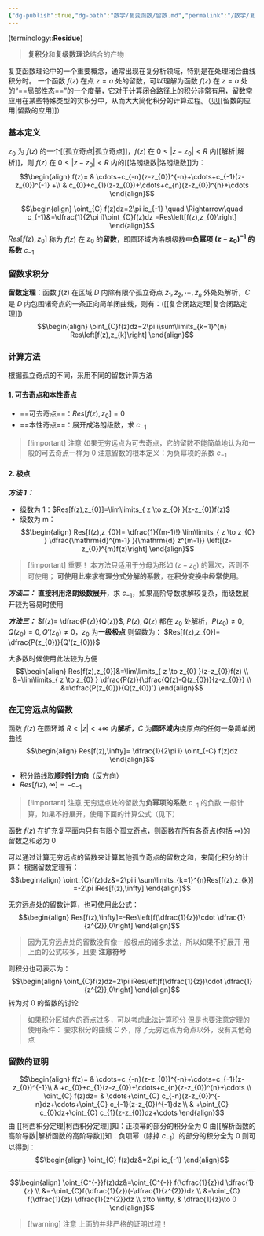 ```yaml
---
{"dg-publish":true,"dg-path":"数学/复变函数/留数.md","permalink":"/数学/复变函数/留数/","dgPassFrontmatter":true,"noteIcon":"","created":"2024-05-21T15:20:28.000+08:00","updated":"2025-03-31T21:15:51.378+08:00"}
---
```


(terminology::**Residue**)
>**复积分**和**复级数理论**结合的产物

复变函数理论中的一个重要概念，通常出现在复分析领域，特别是在处理闭合曲线积分时。
一个函数 $f (z)$ 在点 $z=a$ 处的留数，可以理解为函数 $f (z)$ 在 $z=a$ 处的“==局部性态==”的一个度量，它对于计算闭合路径上的积分非常有用，留数常应用在某些特殊类型的实积分中，从而大大简化积分的计算过程。（见[[留数的应用\|留数的应用]]）
### 基本定义
$z_{0}$ 为 $f(z)$ 的一个[[孤立奇点\|孤立奇点]]，$f(z)$ 在 $0<|z-z_{0}|<R$ 内[[解析\|解析]]，则 $f(z)$ 在 $0<|z-z_{0}|<R$ 内的[[洛朗级数\|洛朗级数]]为：
$$\begin{align}
f(z)= & \cdots+c_{-n}(z-z_{0})^{-n}+\cdots+c_{-1}(z-z_{0})^{-1} +\\
 & c_{0}+c_{1}(z-z_{0})+\cdots+c_{n}(z-z_{0})^{n}+\cdots
\end{align}$$

$$\begin{align}
\oint_{C} f(z)dz=2\pi ic_{-1} \quad \Rightarrow\quad  c_{-1}&=\dfrac{1}{2\pi i}\oint_{C}f(z)dz =Res\left[f(z),z_{0}\right]
\end{align}$$
$Res[f(z),z_{0}]$ 称为 $f(z)$ 在 $z_{0}$ 的**留数**，即圆环域内洛朗级数中**负幂项 $(z-z_{0})^{-1}$ 的系数** $c_{-1}$
### 留数求积分
**留数定理**：函数 $f(z)$ 在区域 $D$ 内除有限个孤立奇点 $z_{1},z_{2},\cdots,z_{n}$ 外处处解析，$C$ 是 $D$ 内包围诸奇点的一条正向简单闭曲线，则有：([[复合闭路定理\|复合闭路定理]])
$$\begin{align}
\oint_{C}f(z)dz=2\pi i\sum\limits_{k=1}^{n} Res\left[f(z),z_{k}\right]
\end{align}$$

### 计算方法
根据孤立奇点的不同，采用不同的留数计算方法
#### 1. 可去奇点和本性奇点
- ==可去奇点==：$Res[f(z),z_{0}]=0$
- ==本性奇点==：展开成洛朗级数，求 $c_{-1}$

>[!important] 注意
>如果无穷远点为可去奇点，它的留数不能简单地认为和一般的可去奇点一样为 0
>注意留数的根本定义：为负幂项的系数 $c_{-1}$

#### 2. 极点
***方法 1：***
- 级数为 1：$Res[f(z),z_{0}]=\lim\limits_{ z \to z_{0} }(z-z_{0})f(z)$
- 级数为 m：
$$\begin{align}
Res[f(z),z_{0}]= \dfrac{1}{(m-1)!} \lim\limits_{ z \to z_{0} } \dfrac{\mathrm{d}^{m-1} }{\mathrm{d} z^{m-1}} \left[(z-z_{0})^{m}f(z)\right] 
\end{align}$$

> [!important] 重要！
> 本方法只适用于分母为形如 $(z-z_{0})$ 的幂次，否则不可使用；
> **可使用此来求有理分式分解的系数**，在**积分变换中经常使用**。


***方法二：***
**直接利用洛朗级数展开**，求 $c_{-1}$，如果高阶导数求解较复杂，而级数展开较为容易时使用


***方法三：***
$f(z)= \dfrac{P(z)}{Q(z)}$, $P(z),Q(z)$ 都在 $z_{0}$ 处解析，$P(z_{0})\neq 0,Q(z_{0})=0,Q'(z_{0})\neq 0$，$z_{0}$ 为**一级极点**
则留数为： $Res[f(z),z_{0}]= \dfrac{P(z_{0})}{Q'(z_{0})}$

大多数时候使用此法较为方便
$$\begin{align}
Res[f(z),z_{0}]&=\lim\limits_{ z \to z_{0} }(z-z_{0})f(z) \\
&=\lim\limits_{ z \to z_{0} } \dfrac{P(z)}{\dfrac{Q(z)-Q(z_{0})}{z-z_{0}}} \\
&=\dfrac{P(z_{0})}{Q(z_{0})'}
\end{align}$$

### 在无穷远点的留数
函数 $f(z)$ 在圆环域 $R<|z|<+\infty$ 内**解析**，$C$ 为**圆环域内**绕原点的任何一条简单闭曲线
$$\begin{align}
Res[f(z),\infty]= \dfrac{1}{2\pi i} \oint_{-C} f(z)dz
\end{align}$$
- 积分路线取**顺时针方向**（反方向）
- $Res[f(z),\infty]=-c_{-1}$

>[!important] 注意
>无穷远点处的留数为**负幂项的系数** $c_{-1}$ 的负数
>一般计算，如果不好展开，使用下面的计算公式（见下）

函数 $f(z)$ 在扩充复平面内只有有限个孤立奇点，则函数在所有各奇点(包括 $\infty$)的留数之和必为 0

可以通过计算无穷远点的留数来计算其他孤立奇点的留数之和，来简化积分的计算：
根据留数定理有：
$$\begin{align}
\oint_{C}f(z)dz&=2\pi i \sum\limits_{k=1}^{n}Res[f(z),z_{k}] =-2\pi iRes[f(z),\infty]
\end{align}$$

无穷远点处的留数计算，也可使用此公式：
$$\begin{align}
Res[f(z),\infty]=-Res\left[f(\dfrac{1}{z})\cdot \dfrac{1}{z^{2}},0\right]
\end{align}$$
>因为无穷远点处的留数没有像一般极点的诸多求法，所以如果不好展开
>用上面的公式较多，且要 **注意符号**

则积分也可表示为：
$$\begin{align}
\oint_{C}f(z)dz=2\pi iRes\left[f(\dfrac{1}{z})\cdot \dfrac{1}{z^{2}},0\right]
\end{align}$$
转为对 $0$ 的留数的讨论
>如果积分区域内的奇点过多，可以考虑此法计算积分
>但是也要注意定理的使用条件：
>要求积分的曲线 $C$ 外，除了无穷远点为奇点以外，没有其他奇点


### 留数的证明
$$\begin{align}
 f(z)= & \cdots+c_{-n}(z-z_{0})^{-n}+\cdots+c_{-1}(z-z_{0})^{-1}\\
  &  +c_{0}+c_{1}(z-z_{0})+\cdots+c_{n}(z-z_{0})^{n}+\cdots \\
 \oint_{C} f(z)dz= & \cdots+\oint_{C} c_{-n}(z-z_{0})^{-n}dz+\cdots+\oint_{C} c_{-1}(z-z_{0})^{-1}dz \\
 & +\oint_{C} c_{0}dz+\oint_{C} c_{1}(z-z_{0})dz+\cdots
\end{align}$$
由 [[柯西积分定理\|柯西积分定理]]知：正项幂的部分的积分全为 0
由[[解析函数的高阶导数\|解析函数的高阶导数]]知：负项幂（除掉 $c_{-1}$）的部分的积分全为 0
则可以得到：
$$\begin{align}
\oint_{C} f(z)dz&=2\pi ic_{-1}
\end{align}$$



***

$$\begin{align}
\oint_{C^{-}}f(z)dz&=\oint_{C^{-}} f(\dfrac{1}{z})d \dfrac{1}{z} \\
 &=-\oint_{C}f(\dfrac{1}{z})(-\dfrac{1}{z^{2}})dz \\
&=\oint_{C} f(\dfrac{1}{z}) \dfrac{1}{z^{2}}dz \\
z\to \infty, & \dfrac{1}{z}\to 0
\end{align}$$
>[!warning] 注意
>上面的并非严格的证明过程！


